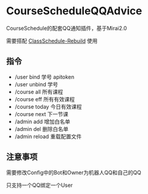 # CourseScheduleQQAdvice
CourseSchedule的配套QQ通知插件，基于Mirai2.0

需要搭配 [ClassSchedule-Rebuild](https://github.com/mashirot/ClassSchedule-Rebuild) 使用

## 指令
- /user bind 学号 apitoken
- /user unbind 学号
- /course all 所有课程
- /course eff 所有有效课程
- /course today 今日有效课程
- /course next 下一节课
- /admin add 增加白名单
- /admin del 删除白名单
- /admin reload 重载配置文件

## 注意事项
需要修改Config中的Bot和Owner为机器人QQ和自己的QQ

只支持一个QQ绑定一个User
